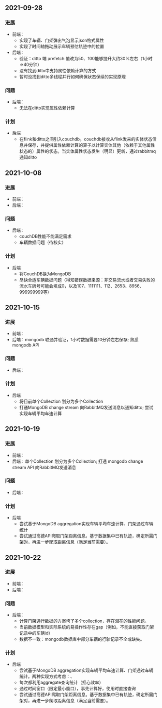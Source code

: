 ## 2021-09-28
### 进展
+ 前端：
  + 实现了车辆、门架弹出气泡显示json格式属性
  + 实现了时间轴拖动展示车辆预估轨迹中的位置
+ 后端：
  + 验证：ditto 端 prefetch 值改为50、100能够提升大约30%左右（1小时=>40分钟）
  + 没有找到ditto中支持属性依赖计算的方式
  + 暂时没找到ditto多线程并行如何确保状态保续的实现原理
### 问题
+ 后端：
  + 无法在ditto实现属性依赖计算
### 计划
+ 后端
  + 在flink和ditto之间引入couchdb。couchdb接收从flink发来的实体状态信息并保存，并提供属性依赖计算的算子以计算实体其他（依赖于其他属性状态的）属性的状态。当实体属性状态发生（明显）更新，通过rabbitmq通知ditto

## 2021-10-08
### 进展
+ 前端：
+ 后端：

### 问题
+ 后端：
  + couchDB性能不能满足需求
  + 车辆数据问题（待核实）
### 计划
+ 后端
  + 将CouchDB换为MongoDB
  + 尽快合适车辆数据问题（得知错误数据来源：非交易流水或者交易失败的流水车牌号可能会填成0，以及107、1111111、112、2653、8956、999999999等）

## 2021-10-15
### 进展
+ 前端：
+ 后端：mongodb 联通并验证，1小时数据需要10分钟左右保存; 熟悉mongodb API

### 问题
+ 后端：
### 计划
+ 后端
  + 将目前单个Collection 划分为多个Collection
  + 打通MongoDB change stream 向RabbitMQ发送消息以通知ditto; 尝试实现车辆平均车速计算
 
## 2021-10-19
### 进展
+ 前端：
+ 后端：单个Collection 划分为多个Collection; 打通 mongodb change stream API 向RabbitMQ发送消息

### 问题
+ 后端：
### 计划
+ 后端
  + 尝试基于MongoDB aggregation实现车辆平均车速计算、门架通过车辆统计
  + 尝试通过高德API爬取门架距离信息。基于数据集中已有轨迹，确定所需门架对，再进一步爬取距离信息（满足当前需要）。  

## 2021-10-22
### 进展
+ 前端：
+ 后端：
### 问题
+ 后端：
  + 计算门架通行数据的方案垮了多个collection，存在潜在的性能问题。
  + 当前数据模型和实际系统的易操作性存在gap（例如，不能直接获取门架记录中的车辆id）
  + 数据不一致：mongodb数据库中部分车辆的行驶记录不全或缺失。
### 计划
+ 后端
  + 尝试基于MongoDB aggregation实现车辆平均车速计算、门架通过车辆统计。两种实现方式考虑：、
   + 每次都利用aggregate查询统计（担心效率）
   + 通过时间窗口（限定最小窗口），事先计算好，使用时直接查询  
  + 尝试通过高德API爬取门架距离信息。基于数据集中已有轨迹，确定所需门架对，再进一步爬取距离信息（满足当前需要）。  
